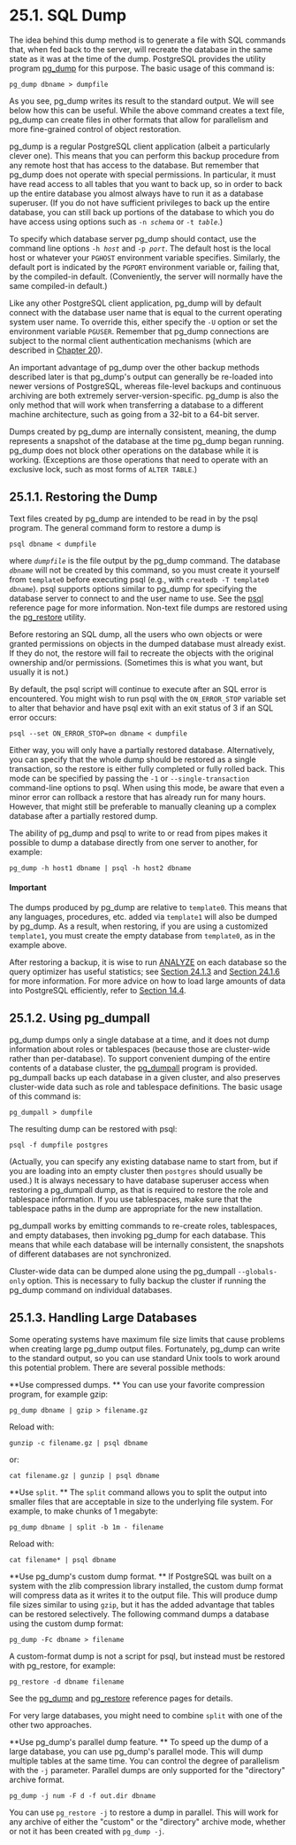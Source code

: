 # 25.1. SQL Dump

The idea behind this dump method is to generate a file with SQL commands that, when fed back to the server, will recreate the database in the same state as it was at the time of the dump. PostgreSQL provides the utility program [pg\_dump](https://www.postgresql.org/docs/current/app-pgdump.html) for this purpose. The basic usage of this command is:

```
pg_dump dbname > dumpfile
```

As you see, pg\_dump writes its result to the standard output. We will see below how this can be useful. While the above command creates a text file, pg\_dump can create files in other formats that allow for parallelism and more fine-grained control of object restoration.

pg\_dump is a regular PostgreSQL client application (albeit a particularly clever one). This means that you can perform this backup procedure from any remote host that has access to the database. But remember that pg\_dump does not operate with special permissions. In particular, it must have read access to all tables that you want to back up, so in order to back up the entire database you almost always have to run it as a database superuser. (If you do not have sufficient privileges to back up the entire database, you can still back up portions of the database to which you do have access using options such as `-n `_`schema`_ or `-t `_`table`_.)

To specify which database server pg\_dump should contact, use the command line options `-h `_`host`_ and `-p `_`port`_. The default host is the local host or whatever your `PGHOST` environment variable specifies. Similarly, the default port is indicated by the `PGPORT` environment variable or, failing that, by the compiled-in default. (Conveniently, the server will normally have the same compiled-in default.)

Like any other PostgreSQL client application, pg\_dump will by default connect with the database user name that is equal to the current operating system user name. To override this, either specify the `-U` option or set the environment variable `PGUSER`. Remember that pg\_dump connections are subject to the normal client authentication mechanisms (which are described in [Chapter 20](https://www.postgresql.org/docs/current/client-authentication.html)).

An important advantage of pg\_dump over the other backup methods described later is that pg\_dump's output can generally be re-loaded into newer versions of PostgreSQL, whereas file-level backups and continuous archiving are both extremely server-version-specific. pg\_dump is also the only method that will work when transferring a database to a different machine architecture, such as going from a 32-bit to a 64-bit server.

Dumps created by pg\_dump are internally consistent, meaning, the dump represents a snapshot of the database at the time pg\_dump began running. pg\_dump does not block other operations on the database while it is working. (Exceptions are those operations that need to operate with an exclusive lock, such as most forms of `ALTER TABLE`.)

## 25.1.1. Restoring the Dump

Text files created by pg\_dump are intended to be read in by the psql program. The general command form to restore a dump is

```
psql dbname < dumpfile
```

where _`dumpfile`_ is the file output by the pg\_dump command. The database _`dbname`_ will not be created by this command, so you must create it yourself from `template0` before executing psql (e.g., with `createdb -T template0 `_`dbname`_). psql supports options similar to pg\_dump for specifying the database server to connect to and the user name to use. See the [psql](https://www.postgresql.org/docs/current/app-psql.html) reference page for more information. Non-text file dumps are restored using the [pg\_restore](https://www.postgresql.org/docs/current/app-pgrestore.html) utility.

Before restoring an SQL dump, all the users who own objects or were granted permissions on objects in the dumped database must already exist. If they do not, the restore will fail to recreate the objects with the original ownership and/or permissions. (Sometimes this is what you want, but usually it is not.)

By default, the psql script will continue to execute after an SQL error is encountered. You might wish to run psql with the `ON_ERROR_STOP` variable set to alter that behavior and have psql exit with an exit status of 3 if an SQL error occurs:

```
psql --set ON_ERROR_STOP=on dbname < dumpfile
```

Either way, you will only have a partially restored database. Alternatively, you can specify that the whole dump should be restored as a single transaction, so the restore is either fully completed or fully rolled back. This mode can be specified by passing the `-1` or `--single-transaction` command-line options to psql. When using this mode, be aware that even a minor error can rollback a restore that has already run for many hours. However, that might still be preferable to manually cleaning up a complex database after a partially restored dump.

The ability of pg\_dump and psql to write to or read from pipes makes it possible to dump a database directly from one server to another, for example:

```
pg_dump -h host1 dbname | psql -h host2 dbname
```

#### Important

The dumps produced by pg\_dump are relative to `template0`. This means that any languages, procedures, etc. added via `template1` will also be dumped by pg\_dump. As a result, when restoring, if you are using a customized `template1`, you must create the empty database from `template0`, as in the example above.

After restoring a backup, it is wise to run [ANALYZE](https://www.postgresql.org/docs/current/sql-analyze.html) on each database so the query optimizer has useful statistics; see [Section 24.1.3](https://www.postgresql.org/docs/current/routine-vacuuming.html#VACUUM-FOR-STATISTICS) and [Section 24.1.6](https://www.postgresql.org/docs/current/routine-vacuuming.html#AUTOVACUUM) for more information. For more advice on how to load large amounts of data into PostgreSQL efficiently, refer to [Section 14.4](https://www.postgresql.org/docs/current/populate.html).

## 25.1.2. Using pg\_dumpall

pg\_dump dumps only a single database at a time, and it does not dump information about roles or tablespaces (because those are cluster-wide rather than per-database). To support convenient dumping of the entire contents of a database cluster, the [pg\_dumpall](https://www.postgresql.org/docs/current/app-pg-dumpall.html) program is provided. pg\_dumpall backs up each database in a given cluster, and also preserves cluster-wide data such as role and tablespace definitions. The basic usage of this command is:

```
pg_dumpall > dumpfile
```

The resulting dump can be restored with psql:

```
psql -f dumpfile postgres
```

(Actually, you can specify any existing database name to start from, but if you are loading into an empty cluster then `postgres` should usually be used.) It is always necessary to have database superuser access when restoring a pg\_dumpall dump, as that is required to restore the role and tablespace information. If you use tablespaces, make sure that the tablespace paths in the dump are appropriate for the new installation.

pg\_dumpall works by emitting commands to re-create roles, tablespaces, and empty databases, then invoking pg\_dump for each database. This means that while each database will be internally consistent, the snapshots of different databases are not synchronized.

Cluster-wide data can be dumped alone using the pg\_dumpall `--globals-only` option. This is necessary to fully backup the cluster if running the pg\_dump command on individual databases.

## 25.1.3. Handling Large Databases

Some operating systems have maximum file size limits that cause problems when creating large pg\_dump output files. Fortunately, pg\_dump can write to the standard output, so you can use standard Unix tools to work around this potential problem. There are several possible methods:

\*\*Use compressed dumps. \*\* You can use your favorite compression program, for example gzip:

```
pg_dump dbname | gzip > filename.gz
```

Reload with:

```
gunzip -c filename.gz | psql dbname
```

or:

```
cat filename.gz | gunzip | psql dbname
```

\*\*Use `split`. \*\* The `split` command allows you to split the output into smaller files that are acceptable in size to the underlying file system. For example, to make chunks of 1 megabyte:

```
pg_dump dbname | split -b 1m - filename
```

Reload with:

```
cat filename* | psql dbname
```

\*\*Use pg\_dump's custom dump format. \*\* If PostgreSQL was built on a system with the zlib compression library installed, the custom dump format will compress data as it writes it to the output file. This will produce dump file sizes similar to using `gzip`, but it has the added advantage that tables can be restored selectively. The following command dumps a database using the custom dump format:

```
pg_dump -Fc dbname > filename
```

A custom-format dump is not a script for psql, but instead must be restored with pg\_restore, for example:

```
pg_restore -d dbname filename
```

See the [pg\_dump](https://www.postgresql.org/docs/current/app-pgdump.html) and [pg\_restore](https://www.postgresql.org/docs/current/app-pgrestore.html) reference pages for details.

For very large databases, you might need to combine `split` with one of the other two approaches.

\*\*Use pg\_dump's parallel dump feature. \*\* To speed up the dump of a large database, you can use pg\_dump's parallel mode. This will dump multiple tables at the same time. You can control the degree of parallelism with the `-j` parameter. Parallel dumps are only supported for the "directory" archive format.

```
pg_dump -j num -F d -f out.dir dbname
```

You can use `pg_restore -j` to restore a dump in parallel. This will work for any archive of either the "custom" or the "directory" archive mode, whether or not it has been created with `pg_dump -j`.
